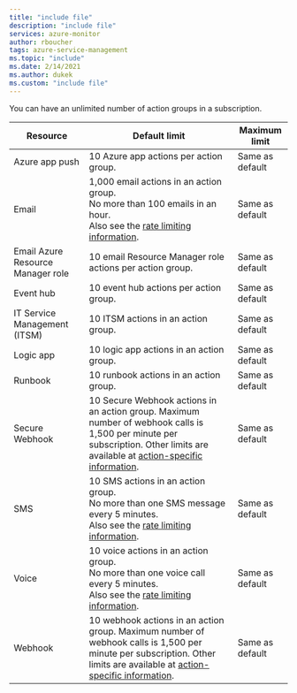 ```yaml
---
title: "include file" 
description: "include file" 
services: azure-monitor
author: rboucher
tags: azure-service-management
ms.topic: "include"
ms.date: 2/14/2021
ms.author: dukek
ms.custom: "include file"
---
```

You can have an unlimited number of action groups in a subscription.

| Resource | Default limit | Maximum limit |
| --- | --- | --- |
| Azure app push | 10 Azure app actions per action group. | Same as default |
| Email | 1,000 email actions in an action group.<br>No more than 100 emails in an hour.<br>Also see the [rate limiting information](../articles/azure-monitor/alerts/alerts-rate-limiting.md). | Same as default |
| Email Azure Resource Manager role | 10 email Resource Manager role actions per action group. | Same as default |
| Event hub | 10 event hub actions per action group. | Same as default |
| IT Service Management (ITSM) | 10 ITSM actions in an action group. | Same as default | 
| Logic app | 10 logic app actions in an action group. | Same as default |
| Runbook | 10 runbook actions in an action group. | Same as default |
| Secure Webhook | 10 Secure Webhook actions in an action group. Maximum number of webhook calls is 1,500 per minute per subscription. Other limits are available at [action-specific information](../articles/azure-monitor/alerts/action-groups.md#action-specific-information). | Same as default |
| SMS | 10 SMS actions in an action group.<br>No more than one SMS message every 5 minutes.<br>Also see the [rate limiting information](../articles/azure-monitor/alerts/alerts-rate-limiting.md). | Same as default |
| Voice | 10 voice actions in an action group.<br>No more than one voice call every 5 minutes.<br>Also see the [rate limiting information](../articles/azure-monitor/alerts/alerts-rate-limiting.md). | Same as default |
| Webhook | 10 webhook actions in an action group. Maximum number of webhook calls is 1,500 per minute per subscription. Other limits are available at [action-specific information](../articles/azure-monitor/alerts/action-groups.md#action-specific-information). | Same as default |